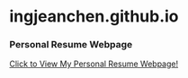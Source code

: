 # ingjeanchen.github.io
### Personal Resume Webpage
[Click to View My Personal Resume Webpage!](https://ingjeanchen.github.io/ingjeanchen.github.io-personalresume/personal_resume.html)

